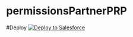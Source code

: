 # permissionsPartnerPRP

#Deploy
<a href="https://githubsfdeploy.herokuapp.com?owner=Fielo-Communities&repo=permissionsPartnerPRP&ref=master">
  <img alt="Deploy to Salesforce"
       src="https://raw.githubusercontent.com/afawcett/githubsfdeploy/master/deploy.png">
</a>
